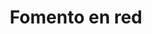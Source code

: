 ---
title: Fomento en red
description: Es una metodología de innovación cultural que aporta al trabajo colaborativo de los agentes del ecosistema artístico y cultural promoviendo el relacionamiento activo, dinámico y corresponsable para cooperar articuladamente en la promoción y fortalecimiento de iniciativas, acciones y proyectos.
url: 
weight: 6
---
